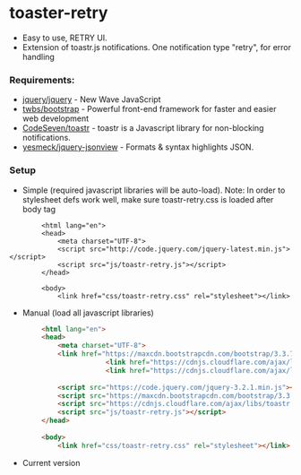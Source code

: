 # toaster-retry
- Easy to use, RETRY UI.
- Extension of toastr.js notifications. One notification type "retry", for error handling


### Requirements:
- [jquery/jquery] - New Wave JavaScript
- [twbs/bootstrap] - Powerful front-end framework for faster and easier web development
- [CodeSeven/toastr] - toastr is a Javascript library for non-blocking notifications.
- [yesmeck/jquery-jsonview] - Formats & syntax highlights JSON.
        
### Setup
* Simple (required javascript libraries will be auto-load). Note: In order to stylesheet defs work well, make sure toastr-retry.css is loaded after body tag        
```
        <html lang="en">
        <head>
            <meta charset="UTF-8">          
            <script src="http://code.jquery.com/jquery-latest.min.js"></script>
            <script src="js/toastr-retry.js"></script>
        </head>
        
        <body>
            <link href="css/toastr-retry.css" rel="stylesheet"></link>
```
           
        
* Manual (load all javascript libraries)
```HTML
        <html lang="en">
        <head>
            <meta charset="UTF-8">
            <link href="https://maxcdn.bootstrapcdn.com/bootstrap/3.3.7/css/bootstrap.min.css" rel="stylesheet">
                        <link href="https://cdnjs.cloudflare.com/ajax/libs/toastr.js/latest/toastr.min.css" rel="stylesheet">
                        <link href="https://cdnjs.cloudflare.com/ajax/libs/jquery-jsonview/1.2.3/jquery.jsonview.css" rel="stylesheet">
            
            <script src="https://code.jquery.com/jquery-3.2.1.min.js"></script>      
            <script src="https://maxcdn.bootstrapcdn.com/bootstrap/3.3.7/js/bootstrap.min.js"></script>
            <script src="https://cdnjs.cloudflare.com/ajax/libs/toastr.js/latest/toastr.min.js"></script>
            <script src="js/toastr-retry.js"></script>                 
        </head>
        
        <body>
            <link href="css/toastr-retry.css" rel="stylesheet"></link>
```

* Current version
        
        
[jquery/jquery]: <https://github.com/jquery/jquery>
[twbs/bootstrap]: <https://github.com/twbs/bootstrap>
[CodeSeven/toastr]: <https://github.com/CodeSeven/toastr>
[yesmeck/jquery-jsonview]: <https://github.com/yesmeck/jquery-jsonview>


